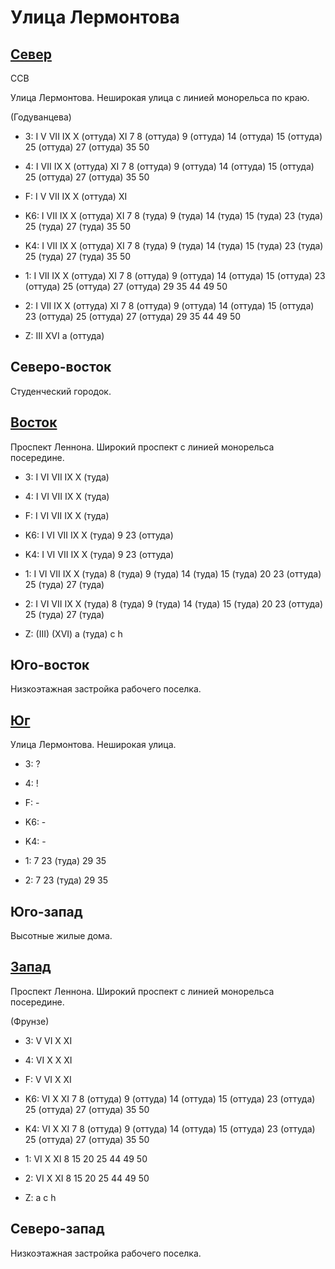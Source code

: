# Улица Лермонтова

## [Север](./10570097.md)

ССВ

Улица Лермонтова.
Неширокая улица с линией монорельса по краю.

(Годуванцева)

* 3:    I   V   VII IX  X (оттуда)  XI
        7   8 (оттуда)  9 (оттуда)  14 (оттуда) 15 (оттуда)
        25 (оттуда) 27 (оттуда) 35  50
* 4:    I   VII IX  X (оттуда)  XI
        7   8 (оттуда)  9 (оттуда)  14 (оттуда) 15 (оттуда)
        25 (оттуда) 27 (оттуда) 35  50
* F:    I   V   VII IX  X (оттуда)  XI

* K6:   I   VII IX  X (оттуда)  XI
        7   8 (туда)    9 (туда)    14 (туда)   15 (туда)
        23 (туда)   25 (туда)   27 (туда)   35  50
* K4:   I   VII IX  X (оттуда)  XI
        7   8 (туда)    9 (туда)    14 (туда)   15 (туда)
        23 (туда)   25 (туда)   27 (туда)   35  50
* 1:    I   VII IX  X (оттуда)  XI
        7   8 (оттуда)  9 (оттуда)  14 (оттуда) 15 (оттуда)
        23 (оттуда) 25 (оттуда) 27 (оттуда) 29  35
        44  49  50
* 2:    I   VII IX  X (оттуда)  XI
        7   8 (оттуда)  9 (оттуда)  14 (оттуда) 15 (оттуда)
        23 (оттуда) 25 (оттуда) 27 (оттуда) 29  35
        44  49  50

* Z:    III XVI
        a (оттуда)

## Северо-восток

Студенческий городок.

## [Восток](./10580100.md)

Проспект Леннона.
Широкий проспект с линией монорельса посередине.

* 3:    I   VI  VII IX  X (туда)
* 4:    I   VI  VII IX  X (туда)
* F:    I   VI  VII IX  X (туда)

* K6:   I   VI  VII IX  X (туда)
        9   23 (оттуда)
* K4:   I   VI  VII IX  X (туда)
        9   23 (оттуда)
* 1:    I   VI  VII IX  X (туда)
        8 (туда)    9 (туда)    14 (туда)   15 (туда)   20
        23 (оттуда) 25 (туда)   27 (туда)
* 2:    I   VI  VII IX  X (туда)
        8 (туда)    9 (туда)    14 (туда)   15 (туда)   20
        23 (оттуда) 25 (туда)   27 (туда)

* Z:    (III)   (XVI)
        a (туда)    c   h

## Юго-восток

Низкоэтажная застройка рабочего поселка.

## [Юг](./10570110.md)

Улица Лермонтова.
Неширокая улица.

* 3:    ?
* 4:    !
* F:    -

* K6:   -
* K4:   -
* 1:    7   23 (туда)   29  35
* 2:    7   23 (туда)   29  35

## Юго-запад

Высотные жилые дома.

## [Запад](./10560100.md)

Проспект Леннона.
Широкий проспект с линией монорельса посередине.

(Фрунзе)

* 3:    V   VI  X   XI
* 4:    VI  X   X   XI
* F:    V   VI  X   XI

* K6:   VI  X   XI
        7   8 (оттуда)  9 (оттуда)  14 (оттуда) 15 (оттуда)
        23 (оттуда) 25 (оттуда) 27 (оттуда) 35  50
* K4:   VI  X   XI
        7   8 (оттуда)  9 (оттуда)  14 (оттуда) 15 (оттуда)
        23 (оттуда) 25 (оттуда) 27 (оттуда) 35  50
* 1:    VI  X   XI
        8   15  20  25  44  49  50
* 2:    VI  X   XI
        8   15  20  25  44  49  50

* Z:    a   c   h

## Северо-запад

Низкоэтажная застройка рабочего поселка.
